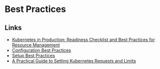 # Best Practices

## Links

* [Kubernetes in Production: Readiness Checklist and Best Practices for Resource Management](https://www.replex.io/blog/kubernetes-in-production-readiness-checklist-and-best-practices-for-resource-management)
* [Configuration Best Practices](https://kubernetes.io/docs/concepts/configuration/overview/)
* [Setup Best Practices](https://kubernetes.io/docs/setup/best-practices/)
* [A Practical Guide to Setting Kubernetes Requests and Limits](http://blog.kubecost.com/blog/requests-and-limits/)

